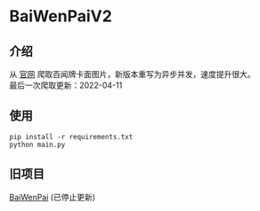 # BaiWenPaiV2
## 介绍
从 [官网](https://ssr.163.com/cardmaker/) 爬取百闻牌卡面图片，新版本重写为异步并发，速度提升很大。  
最后一次爬取更新：2022-04-11
## 使用
```
pip install -r requirements.txt
python main.py
```
## 旧项目
[BaiWenPai](https://github.com/YEOLLL/BaiWenPai) (已停止更新)  
